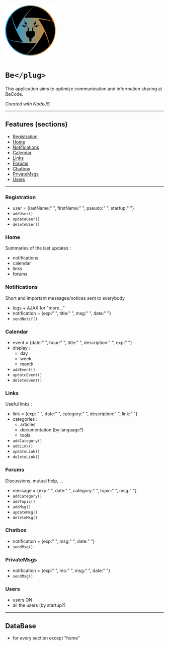 ![Logo BePlug](assets/img/myLogo.png)
# ```Be</plug>```
This application aims to optimize communication and information sharing at BeCode.

*Created with NodeJS*
_____

## Features (sections)
  * [Registration](#registration)
  * [Home](#home)
  * [Notifications](#notifications)
  * [Calendar](#calendar)
  * [Links](#links)
  * [Forums](#forums)
  * [Chatbox](#chatbox)
  * [PrivateMsgs](#privateMsgs)
  * [Users](#users)

_____

### Registration
* user = {lastName:" ", firstName:" ", pseudo:" ", startup:" "}
* ```addUser()```
* ```updateUser()```
* ```deleteUser()```


### Home
Summaries of the last updates :
* notifications
* calendar
* links
* forums

### Notifications
Short and important messages/notices sent to everybody
* logs + AJAX for "more..."
* notification = {exp:" ", title:" ", msg:" ", date:" "}
* ```sendNotif()```

### Calendar
* event = {date:" ", hour:" ", title:" ", description:" ", exp:" "}
* display :
  - day
  - week
  - month
* ```addEvent()```
* ```updateEvent()```
* ```deleteEvent()```


### Links
Useful links :
* link = {exp: " ", date:" ", category:" ", description:" ", link:" "}
* categories :
  - articles
  - documentation (by language?)
  - tools
* ```addCategory()```
* ```addLink()```
* ```updateLink()```
* ```deleteLink()```

### Forums
Discussions, mutual help, ...
* message = {exp:" ", date:" ", category:" ", topic:" ", msg:" "}
* ```addCategory()```
* ```addTopic()```
* ```addMsg()```
* ```updateMsg()```
* ```deleteMsg()```

### Chatbox
* notification = {exp:" ", msg:" ", date:" "}
* ```sendMsg()```

### PrivateMsgs
* notification = {exp:" ", rec:" ", msg:" ", date:" "}
* ```sendMsg()```

### Users
* users ON
* all the users (by startup?)
_____

## DataBase
* for every section except "home"
